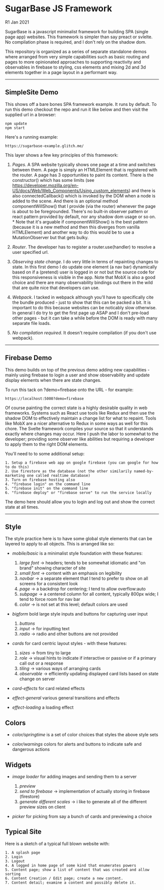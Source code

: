 # SugarBase JS Framework

R1 Jan 2021

SugarBase is a javascript minimalist framework for building SPA (single page app) websites. This framework is simpler than say preact or svlelte. No compilation phase is required, and I don't rely on the shadow dom.

This repository is organized as a series of separate standalone demos where arranged from very simple capabilities such as basic routing and pages to more opinionated approaches to supporting reactivity and observables in firebase to styling, css elements and mixing 2d and 3d elements together in a page layout in a performant way.

---

## SimpleSite Demo

This shows off a bare bones SPA framework example. It runs by default. To run this demo checkout the repo and run it like below and then visit the supplied url in a browser:

	npm update
	npm start

Here's a running example:

	https://sugarbase-example.glitch.me/

This layer shows a few key principles of this framework:

1. *Pages*. A SPA website typically shows one page at a time and switches between them. A page is simply an HTMLElement that is registered with the router. A page has 3 opportunities to paint its content. There is the constructor() which has some limits (see https://developer.mozilla.org/en-US/docs/Web/Web_Components/Using_custom_elements) and there is also connectedCallback() which is invoked by the DOM when a node is added to the scene. And there is an optional method componentWillShow() that I provide (via the router) whenever the page is about to be foregrounded. There's no built-in observer pattern or react pattern provided by default, nor any shadow dom usage or so on. * Note that it's arguable if componentWillShow() is the best pattern (because it is a new method and then this diverges from vanilla HTMLElement) and another way to do this would be to use a MutationObserver but that gets bulky.

2. *Router*. The developer has to register a router.use(handler) to resolve a user specified url.

3. *Observing state change*. I do very little in terms of repainting changes to state. In this first demo I do update one element (a nav bar) dynamically based on if a (pretend) user is logged in or not but the source code for this responsiveness is visible in the app.  Note that MobX is also a good choice and there are many observability bindings out there in the wild that are quite nice that developers can use.

4. *Webpack*. I tacked in webpack although you'll have to specifically cite the bundle produced - just to show that this can be packed a bit. It is important to do this because websites can be noticably slow otherwise. In general I do try to get the first page up ASAP and I don't pre-load other pages - but it can take a while before the DOM is ready with many separate file loads.

5. *No compilation required*. It doesn't require compilation (if you don't use webpack).

---

## Firebase Demo

This demo builds on top of the previous demo adding new capabilities - mainly using firebase to login a user and show observability and update display elements when there are state changes.

To run this tack on ?demo=firebase onto the URL - for example:

	https://localhost:5000?demo=firebase

Of course painting the correct state is a highly desirable quality in web frameworks. Systems such as React use tools like Redux and then use the shadow DOM to effectively maintain a change list for what to repaint. Tools like MobX are a nicer alternative to Redux in some ways as well for this chore. The Svelte framework compiles your source so that it understands exactly where changes may occur. Here I push the labor to somewhat to the developer; providing some observer like abilities but requiring a developer to apply them to the right DOM elements.

You'll need to to some additional setup:

	1. Setup a firebase web app on google firebase (you can google for how to do this)
	2. Use firestore as the database (not the other similarily named-by-marketing one called realtime database)
	3. Turn on firebase hosting also
	4. "firebase login" on the command line
	5. "firebase init" on the command line
	6. "firebase deploy" or "firebase serve" to run the service locally

The demo here should allow you to login and log out and show the correct state at all times.

---

## Style

The style practice here is to have some global style elements that can be layered to apply to all objects. This is arranged like so:

* *mobile/basic* is a minimalist style foundation with these features:

	1. *large font* -> headers; tends to be somewhat idiomatic and "on brand" showing character of site
	2. *small font* -> content with an emphasis on legibility
	3. *navbar* -> a separate element that I tend to prefer to show on all screens for a consistent look
	4. *page* -> a backdrop for centering; I tend to allow overflow:auto
	5. *subpage* -> a centered column for all content, typically 800px wide; I tend to force room for nav bar
	6. *color* -> is not set at this level; default colors are used

* *bigform* bold large style inputs and buttons for capturing user input

	1. *buttons*
	2. *input* -> for inputting text
	3. *radio* -> radio and other buttons are not provided

* *cards* for card centric layout styles - with these features:

	1. *sizes* -> from tiny to large
	2. *role* -> visual hints to indicate if interactive or passive or if a primary call out or a response
	3. *tiling* -> various ways of arranging cards
	4. *observable* -> efficiently updating displayed card lists based on state change on server

* *card-effects* for card related effects

* *effect-general* various general transitions and effects

* *effect-loading* a loading effect

## Colors

* *color/springtime* is a set of color choices that styles the above style sets

* *color/warnings* colors for alerts and buttons to indicate safe and dangerous actions

## Widgets

* *image loader* for adding images and sending them to a server

	1. *preview*
	2. *send to firebase* -> implementation of actually storing in firebase (firestore)
	3. *generate different scales* -> i like to generate all of the different preview sizes on client

* *picker* for picking from say a bunch of cards and previewing a choice

## Typical Site

Here is a sketch of a typical full blown website with:

	1. A splash page
	2. Login
	3. Logout
	4. A logged in home page of some kind that enumerates powers
	5. Content page; show a list of content that was created and allow sorting
	6. Content Creation / Edit page; create a new content.
	7. Content detail; examine a content and possibly delete it.

